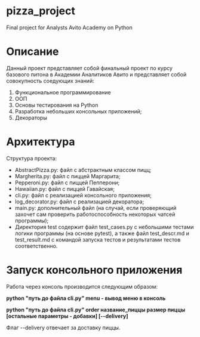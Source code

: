 # pizza_project
Final project for Analysts Avito Academy on Python

# Описание
Данный проект представляет собой финальный проект по курсу базового питона в 
Академии Аналитиков Авито и представляет собой совокупность соедующих знаний:
1) Функциональное программирование
2) ООП
3) Основы тестирования на Python
4) Разработка небольших консольных приложений;
5) Декораторы

# Архитектура
Структура проекта:
- AbstractPizza.py: файл с абстрактным классом пицц;
- Margherita.py: файл с пиццей Маргарита;
- Pepperoni.py: файл с пиццей Пепперони;
- Hawaiian.py: файл с пиццей Гавайская;
- cli.py: файл с реализацией консольного приложения;
- log_decorator.py: файл с реализацией декоратора;
- main.py: дополнительный файл (на случай, если проверяющий захочет сам
проверить работоспособность некоторых чатсей программы);
- Директория test содержит файл test_cases.py с небольшими тестами логики
программы (на основе pytest), а также файл test_descr.md и test_result.md с 
командой запуска тестов и результатами тестов соответственно.

# Запуск консольного приложения
Работа через консоль производится следующим образом:

**python "путь до файла cli.py" menu - вывод меню в консоль**

**python "путь до файла cli.py" order название_пиццы размер пиццы [остальные параметры - добавки] [--delivery]**

Флаг --delivery отвечает за доставку пиццы.
